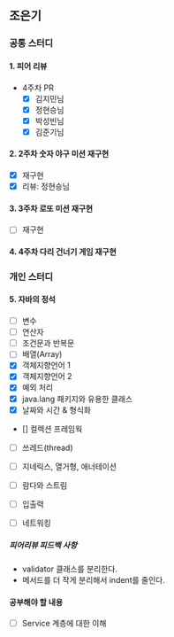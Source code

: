 ## 조은기

### 공통 스터디

#### 1. 피어 리뷰
- 4주차 PR
  - [x] 김지민님
  - [x] 정현승님
  - [x] 박성빈님
  - [x] 김준기님
 
#### 2. 2주차 숫자 야구 미션 재구현
- [x] 재구현
- [x] 리뷰: 정현승님

#### 3. 3주차 로또 미션 재구현
- [ ] 재구현
#### 4. 4주차 다리 건너기 게임 재구현

### 개인 스터디

#### 5. 자바의 정석 
- [ ] 변수
- [ ] 연산자
- [ ] 조건문과 반복문
- [ ] 배열(Array)
- [x] 객체지향언어 1
- [x] 객체지향언어 2
- [x] 예외 처리
- [x] java.lang 패키지와 유용한 클래스
- [x] 날짜와 시간 & 형식화
- [] 컬렉션 프레임웍
- [ ] 쓰레드(thread)
- [ ] 지네릭스, 열거형, 애너테이션
- [ ] 람다와 스트림
- [ ] 입출력
- [ ] 네트워킹


##### 피어리뷰 피드백 사항
- validator 클래스를 분리한다.
- 메서드를 더 작게 분리해서 indent를 줄인다.

#### 공부해야 할 내용
- [ ] Service 계층에 대한 이해

